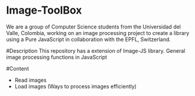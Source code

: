# Image-ToolBox
We are a group of Computer Science students from the Universidad del Valle, Colombia, working on an image processing project  to create a library using a Pure JavaScript in collaboration with the EPFL, Switzerland.

#Description
This repository has a extension of Image-JS library. General image processing functions in JavaScript 

#Content
- Read images
- Load images (Ways to process images efficiently)
